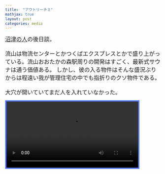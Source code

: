 ```yaml
---
title:  "アウトリーチ３"
mathjax: true
layout: post
categories: media
---
```

<span style="font-size:large">
<a href="https://t-hlki.github.io/outreach-2/" target="_blank" title="沼津の人">沼津の人</a>の後日談。<br><br>
流山は物流センターとかつくばエクスプレスとかで盛り上がっている。流山おおたかの森駅周りの開発はすごく、最新式サウナは通う価値ある。
しかし、彼の入る物件はそんな盛況ぶりからは程遠い我が管理住宅の中でも指折りのクソ物件である。<br><br>
大穴が開いていてまだ人を入れていなかった。
</span>

<video class="std-border-radii-12" autoplay="" loop="" style="border: 4px solid rgb(80, 120, 240); width: 85%;"><source src="https://github.com/t-hlki/t-hlki.github.io/assets/128742660/f718e8ca-c003-445c-a0e6-c1ebd1317887"></video>

